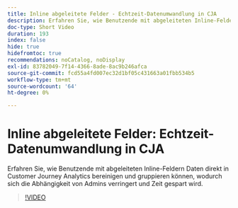 ```yaml
---
title: Inline abgeleitete Felder - Echtzeit-Datenumwandlung in CJA
description: Erfahren Sie, wie Benutzende mit abgeleiteten Inline-Feldern Daten direkt in Customer Journey Analytics bereinigen und gruppieren können, wodurch sich die Abhängigkeit von Admins verringert und Zeit gespart wird.
doc-type: Short Video
duration: 193
index: false
hide: true
hidefromtoc: true
recommendations: noCatalog, noDisplay
exl-id: 83782049-7f14-4366-8ade-8ac9b246afca
source-git-commit: fcd55a4fd007ec32d1bf05c431663a01fbb534b5
workflow-type: tm+mt
source-wordcount: '64'
ht-degree: 0%

---
```


# Inline abgeleitete Felder: Echtzeit-Datenumwandlung in CJA

Erfahren Sie, wie Benutzende mit abgeleiteten Inline-Feldern Daten direkt in Customer Journey Analytics bereinigen und gruppieren können, wodurch sich die Abhängigkeit von Admins verringert und Zeit gespart wird.

<!-- 62_S102_3442449_192_inline-derived-fields-realtime-data-transformation-in-cja -->
>[!VIDEO](https://video.tv.adobe.com/v/3458362/?learn=on&enablevpops=true)
